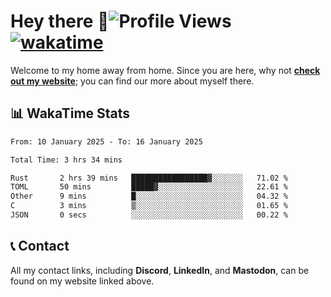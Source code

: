 # Hey there :wave:![Profile Views](https://komarev.com/ghpvc/?username=skifli) [![wakatime](https://wakatime.com/badge/user/b4317b02-0c6d-457b-82a4-a448b8a8d1df.svg)](https://wakatime.com/@b4317b02-0c6d-457b-82a4-a448b8a8d1df)

Welcome to my home away from home. Since you are here, why not [**check out my website**](https://skifli.github.io); you can find our more about myself there.

## 📊 WakaTime Stats

<!--START_SECTION:waka-->

```txt
From: 10 January 2025 - To: 16 January 2025

Total Time: 3 hrs 34 mins

Rust       2 hrs 39 mins   █████████████████▓░░░░░░░   71.02 %
TOML       50 mins         █████▓░░░░░░░░░░░░░░░░░░░   22.61 %
Other      9 mins          █░░░░░░░░░░░░░░░░░░░░░░░░   04.32 %
C          3 mins          ▒░░░░░░░░░░░░░░░░░░░░░░░░   01.65 %
JSON       0 secs          ░░░░░░░░░░░░░░░░░░░░░░░░░   00.22 %
```

<!--END_SECTION:waka-->

## 📞 Contact

All my contact links, including **Discord**, **LinkedIn**, and **Mastodon**, can be found on my website linked above.
